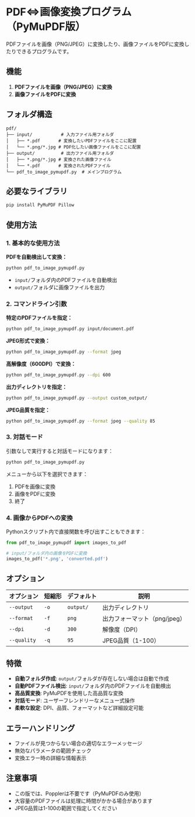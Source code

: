 # PDF⇔画像変換プログラム（PyMuPDF版）

PDFファイルを画像（PNG/JPEG）に変換したり、画像ファイルをPDFに変換したりできるプログラムです。

## 機能

1. **PDFファイルを画像（PNG/JPEG）に変換**
2. **画像ファイルをPDFに変換**

## フォルダ構造

```
pdf/
├── input/           # 入力ファイル用フォルダ
│   ├── *.pdf       # 変換したいPDFファイルをここに配置
│   └── *.png/*.jpg # PDF化したい画像ファイルをここに配置
├── output/          # 出力ファイル用フォルダ
│   ├── *.png/*.jpg # 変換された画像ファイル
│   └── *.pdf       # 変換されたPDFファイル
└── pdf_to_image_pymupdf.py  # メインプログラム
```

## 必要なライブラリ

```bash
pip install PyMuPDF Pillow
```

## 使用方法

### 1. 基本的な使用方法

**PDFを自動検出して変換：**
```bash
python pdf_to_image_pymupdf.py
```
- `input/`フォルダ内のPDFファイルを自動検出
- `output/`フォルダに画像ファイルを出力

### 2. コマンドライン引数

**特定のPDFファイルを指定：**
```bash
python pdf_to_image_pymupdf.py input/document.pdf
```

**JPEG形式で変換：**
```bash
python pdf_to_image_pymupdf.py --format jpeg
```

**高解像度（600DPI）で変換：**
```bash
python pdf_to_image_pymupdf.py --dpi 600
```

**出力ディレクトリを指定：**
```bash
python pdf_to_image_pymupdf.py --output custom_output/
```

**JPEG品質を指定：**
```bash
python pdf_to_image_pymupdf.py --format jpeg --quality 85
```

### 3. 対話モード

引数なしで実行すると対話モードになります：
```bash
python pdf_to_image_pymupdf.py
```

メニューから以下を選択できます：
1. PDFを画像に変換
2. 画像をPDFに変換
3. 終了

### 4. 画像からPDFへの変換

Pythonスクリプト内で直接関数を呼び出すこともできます：
```python
from pdf_to_image_pymupdf import images_to_pdf

# input/フォルダ内の画像をPDFに変換
images_to_pdf('*.png', 'converted.pdf')
```

## オプション

| オプション | 短縮形 | デフォルト | 説明 |
|-----------|--------|-----------|------|
| `--output` | `-o` | `output/` | 出力ディレクトリ |
| `--format` | `-f` | `png` | 出力フォーマット（png/jpeg） |
| `--dpi` | `-d` | `300` | 解像度（DPI） |
| `--quality` | `-q` | `95` | JPEG品質（1-100） |

## 特徴

- **自動フォルダ作成**: `output/`フォルダが存在しない場合は自動で作成
- **自動PDFファイル検出**: `input/`フォルダ内のPDFファイルを自動検出
- **高品質変換**: PyMuPDFを使用した高品質な変換
- **対話モード**: ユーザーフレンドリーなメニュー式操作
- **柔軟な設定**: DPI、品質、フォーマットなど詳細設定可能

## エラーハンドリング

- ファイルが見つからない場合の適切なエラーメッセージ
- 無効なパラメータの範囲チェック
- 変換エラー時の詳細な情報表示

## 注意事項

- この版では、Popplerは不要です（PyMuPDFのみ使用）
- 大容量のPDFファイルは処理に時間がかかる場合があります
- JPEG品質は1-100の範囲で指定してください
